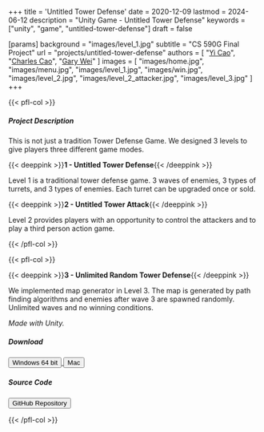+++
title = 'Untitled Tower Defense'
date = 2020-12-09
lastmod = 2024-06-12
description = "Unity Game - Untitled Tower Defense"
keywords = ["unity", "game", "untitled-tower-defense"]
draft = false

[params]
background = "images/level_1.jpg"
subtitle = "CS 590G Final Project"
url = "projects/untitled-tower-defense"
authors = [
  "[Yi Cao](https://github.com/yicao928)",
  "[Charles Cao](https://github.com/charlescao460)",
  "[Gary Wei](https://github.com/garywei944)"
]
images = [
  "images/home.jpg",
  "images/menu.jpg",
  "images/level_1.jpg",
  "images/win.jpg",
  "images/level_2.jpg",
  "images/level_2_attacker.jpg",
  "images/level_3.jpg"
]
+++

{{< pfl-col >}}

##### Project Description

This is not just a tradition Tower Defense Game. We designed 3 levels to give players three different game modes.

{{< deeppink >}}**1 - Untitled Tower Defense**{{< /deeppink >}}

Level 1 is a traditional tower defense game. 3 waves of enemies, 3 types of turrets, and 3 types of enemies.
Each turret can be upgraded once or sold.

{{< deeppink >}}**2 - Untitled Tower Attack**{{< /deeppink >}}

Level 2 provides players with an opportunity to control the attackers and to play a third person action game.

{{< /pfl-col >}}

{{< pfl-col >}}

{{< deeppink >}}**3 - Unlimited Random Tower Defense**{{< /deeppink >}}

We implemented map generator in Level 3.
The map is generated by path finding algorithms and enemies after wave 3 are spawned randomly.
Unlimited waves and no winning conditions.

_Made with Unity._

##### Download

<a href="https://s3.amazonaws.com/ariseus.net/cs590g_final_project/aris_cs590g_final_project_1.0.0_win_x86_64.zip">
  <input
    type="submit"
    class="btn btn-outline-pill btn-custom-light mr-3"
    value="Windows 64 bit"
  />
</a>

<a href="https://s3.amazonaws.com/ariseus.net/cs590g_final_project/aris_cs590g_final_project_1.0.0_mac.zip">
  <input
    type="submit"
    class="btn btn-outline-pill btn-custom-light mr-3"
    value="Mac"
  />
</a>

<p></p>

##### Source Code

<a href="https://github.com/garywei944/Untitled-Tower-Defense">
  <input
    type="submit"
    class="btn btn-outline-pill btn-custom-light mr-3"
    value="GitHub Repository"
  />
</a>

{{< /pfl-col >}}
